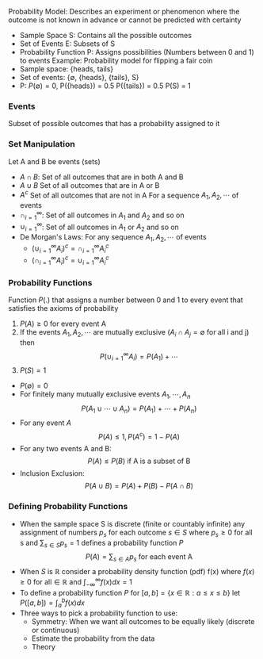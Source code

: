 Probability Model: Describes an experiment or phenomenon where the outcome is not known in advance or cannot be predicted with certainty
- Sample Space S: Contains all the possible outcomes
- Set of Events E: Subsets of S
- Probability Function P: Assigns possibilities (Numbers between 0 and 1) to events
Example: Probability model for flipping a fair coin
- Sample space: {heads, tails}
- Set of events: {$\emptyset$, {heads}, {tails}, S}
- P: $P(\emptyset)= 0$, P({heads}) = 0.5 P({tails}) = 0.5 P(S) = 1

### Events
Subset of possible outcomes that has a probability assigned to it

### Set Manipulation
Let A and B be events (sets)
- $A\cap B$: Set of all outcomes that are in both A and B
- $A\cup B$ Set of all outcomes that are in A or B
- $A^c$ Set of all outcomes that are not in A
For a sequence $A_1,A_2,\cdots$ of events
- $\cap_{i=1}^\infty$: Set of all outcomes in $A_1$ and $A_2$ and so on
- $\cup_{i=1}^\infty$: Set of all outcomes in $A_1$ or $A_2$ and so on
- De Morgan's Laws: For any sequence $A_1,A_2,\cdots$ of events
	- $(\cup_{i=1}^\infty A_i)^c = \cap_{i=1}^\infty A_i^c$
	- $(\cap_{i=1}^\infty A_i)^c = \cup_{i=1}^\infty A_i^c$

### Probability Functions
Function $P(.)$ that assigns a number between 0 and 1 to every event that satisfies the axioms of probability
1. $P(A)\geq 0$ for every event A
2. If the events $A_1,A_2,\cdots$ are mutually exclusive ($A_i\cap A_j=\emptyset$ for all i and j) then $$P(\cup_{i=1}^\infty A_i)=P(A_1)+\cdots$$
3. $P(S) = 1$
- $P(\emptyset)=0$
- For finitely many mutually exclusive events $A_1,\cdots, A_n$ $$P(A_1\cup\cdots\cup A_n)= P(A_1)+\cdots+P(A_n)$$
- For any event $A$ $$P(A)\leq 1, P(A^c)=1-P(A)$$
- For any two events A and B: $$P(A)\leq P(B) \text{ if A is a subset of B}$$
- Inclusion Exclusion: $$P(A\cup B)=P(A)+P(B)-P(A\cap B)$$

### Defining Probability Functions
- When the sample space S is discrete (finite or countably infinite) any assignment of numbers $p_s$ for each outcome $s\in S$ where $p_s\geq0$ for all s and $\sum_{s\in S}p_s=1$ defines a probability function $P$ $$P(A)=\sum_{s\in A}p_s\text{ for each event A}$$
- When $S$ is $\mathbb{R}$ consider a probability density function (pdf) f(x) where $f(x)\geq0\text{ for all}\in\mathbb{R}$ and $\int_{-\infty}^\infty f(x)dx = 1$
- To define a probability function $P$ for $[a,b] = \{x\in\mathbb{R}:a\leq x\leq b\}$  let $P([a,b])=\int_a^bf(x)dx$
- Three ways to pick a probability function to use:
	- Symmetry: When we want all outcomes to be equally likely (discrete or continuous)
	- Estimate the probability from the data
	- Theory